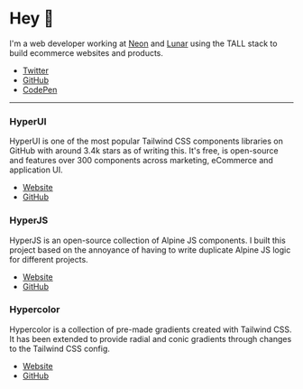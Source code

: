 # Hey 👋

I'm a web developer working at [Neon](https://www.neondigital.co.uk) and
[Lunar](https://www.lunarphp.io) using the TALL stack to build ecommerce
websites and products.

- [Twitter](https://twitter.com/itsmarkmead)
- [GitHub](https://github.com/markmead)
- [CodePen](https://codepen.io/markmead/)

---

### HyperUI

HyperUI is one of the most popular Tailwind CSS components libraries on GitHub
with around 3.4k stars as of writing this. It's free, is open-source and
features over 300 components across marketing, eCommerce and application UI.

- [Website](https://www.hyperui.dev/)
- [GitHub](https://github.com/markmead/hyperui)

### HyperJS

HyperJS is an open-source collection of Alpine JS components. I built this
project based on the annoyance of having to write duplicate Alpine JS logic for
different projects.

- [Website](https://www.hyperjs.dev/)
- [GitHub](https://github.com/markmead/hyperjs)

### Hypercolor

Hypercolor is a collection of pre-made gradients created with Tailwind CSS. It
has been extended to provide radial and conic gradients through changes to the
Tailwind CSS config.

- [Website](https://www.hypercolor.dev/)
- [GitHub](https://github.com/jordihales/hypercolor)
